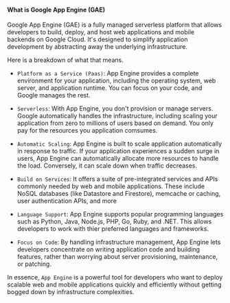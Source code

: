 #### What is Google App Engine (GAE)

Google App Engine (GAE) is a fully managed serverless platform that allows developers to build, deploy, and host web applications and mobile backends on Google Cloud. It's designed to simplify application development by abstracting away the underlying infrastructure. 

Here is a breakdown of what that means. 

- `Platform as a Service (Paas)`: App Engine provides a complete environment for your application, including the operating system, web server, and application runtime. You can focus on your code, and Google manages the rest. 

- `Serverless`: With App Engine, you don't provision or manage servers. Google automatically handles the infrastructure, including scaling your application from zero to millions of users based on demand. You only pay for the resources you application comsumes.

- `Automatic Scaling`: App Engine is built to scale application automatically in response to traffic. If your application experiences a sudden surge in users, App Engine can automatically allocate more resources to handle the load. Conversely, it can scale down when traffic decreases. 

- `Build on Services`: It offers a suite of pre-integrated services and APIs commonly needed by web and mobile applications. These include NoSQL databases (like Datastore and Firestore), memcache or caching, user authentication APIs, and more

- `Language Support`: App Engine supports popular programming languages such as Python, Java, Node.js, PHP, Go, Ruby, and .NET. This allows developers to work with thier preferred languages and frameworks. 

- `Focus on Code`: By handling infrastructure management, App Engine lets developers concentrate on writing application code and building features, rather than worrying about server provisioning, maintenance, or patching. 

In essence, `App Engine` is a powerful tool for developers who want to deploy scalable web and mobile applications quickly and efficiently without getting bogged down by infrastructure complexities. 

